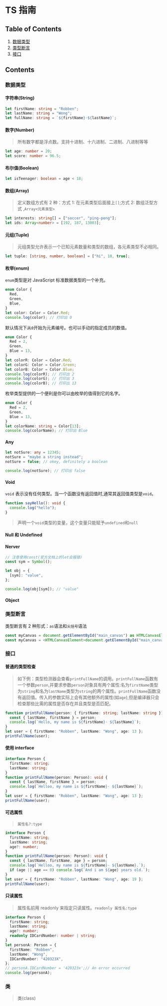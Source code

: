 # TS 指南

## Table of Contents

1. [数据类型](#types)
2. [类型断言](#type_assertion)
3. [接口](#interface)

## Contents

<a name="types" id="types">

### 数据类型

#### 字符串(String)

```ts
let firstName: string = "Robben";
let lastName: string = "Wong";
let fullName: string = `${firstName}·${lastName}`;
```

#### 数字(Number)

> 所有数字都是浮点数。支持十进制、十六进制、二进制、八进制等等

```ts
let age: number = 20;
let score: number = 96.5;
```

#### 布尔值(Boolean)

```ts
let isTeenager: boolean = age < 18;
```

#### 数组(Array)

> 定义数组方式有 2 种：方式 1: 在元素类型后面接上`[]`;方式 2: 数组泛型方式 ,`Array<元素类型>`

```ts
let interests: string[] = ["soccer", "ping-pong"];
let ids: Array<number> = [192, 187, 13003];
```

#### 元组(Tuple)

> 元组类型允许表示一个已知元素数量和类型的数组，各元素类型不必相同。

```ts
let tuple: [string, number, boolean] = ["hi", 18, true];
```

#### 枚举(enum)

`enum`类型是对 JavaScript 标准数据类型的一个补充。

```ts
enum Color {
  Red,
  Green,
  Blue,
}
let color: Color = Color.Red;
console.log(color); // 打印出 0
```

默认情况下从`0`开始为元素编号。也可以手动的指定成员的数值。

```ts
enum Color {
  Red = 2,
  Green,
  Blue = 13,
}
let colorR: Color = Color.Red;
let colorG: Color = Color.Green;
let colorB: Color = Color.Blue;
console.log(colorR); // 打印出 2
console.log(colorG); // 打印出 3
console.log(colorB); // 打印出 13
```

枚举类型提供的一个便利是你可以由枚举的值得到它的名字。

```ts
enum Color {
  Red = 2,
  Green,
  Blue = 13,
}
let colorName: string = Color[13];
console.log(colorName); // 打印出 Blue
```

#### Any

```ts
let notSure: any = 12345;
notSure = "maybe a string instead";
notSure = false; // okey, definitely a boolean

console.log(notSure); // 打印出 false
```

#### Void

`void` 表示没有任何类型。当一个函数没有返回值时,通常其返回值类型是`void`。

```ts
function sayHello(): void {
  console.log("hello");
}
```

> 声明一个`void`类型的变量，这个变量只能赋予`undefined`和`null`

#### Null 和 Undefined

#### Nerver

```ts
// 注意使用const(官方文档上的let会报错)
const sym = Symbol();

let obj = {
  [sym]: "value",
};

console.log(obj[sym]); // "value"
```

#### Object

<a name="type_assertion" id="type_assertion">

### 类型断言

类型断言有 2 种形式：`as`语法和`尖括号`语法

```ts
const myCanvas = document.getElementById("main_canvas") as HTMLCanvasElement;
const myCanvas = <HTMLCanvasElement>document.getElementById("main_canvas");
```

<a name="interface" id="interface">

### 接口

#### 普通的类型检查

> 如下例：类型检测器会查看`printFullName`的调用。`printFullName`函数有一个参数`person`,并要求参数`person`对象具有两个属性:名为`firstName`类型为`string`和名为`lastName`类型为`string`的两个属性。`printFullName`函数没有返回值。传入的参数实际上会有其他额外的属性(如`age`),但是编译器只会检查那些比需的属性是否存在并且类型是否匹配。

```ts
function printFullName(person: { firstName: string; lastName: string }): void {
  const { lastName, firstName } = person;
  console.log(`Hello, my name is ${firstName}· ${lastName}`);
}
let user = { firstName: "Robben", lastName: "Wong", age: 13 };
printFullName(user);
```

#### 使用 interface

```ts
interface Person {
  firstName: string;
  lastName: string;
}
function printFullName(person: Person): void {
  const { lastName, firstName } = person;
  console.log(`Helloo, my name is ${firstName}· ${lastName}`);
}
let user = { firstName: "Robben", lastName: "Wong", age: 13 };
printFullName(user);
```

#### 可选属性

> `属性名?:type`

```ts
interface Person {
  firstName: string;
  lastName: string;
  age?: number;
}
function printFullName(person: Person): void {
  const { lastName, firstName, age } = person;
  console.log(`Helloo, my name is ${firstName}· ${lastName}.`);
  if (age || age == 0) console.log(`And i am ${age} years old.`);
}
let user = { firstName: "Robben", lastName: "Wong", age: 19 };
printFullName(user);
```

#### 只读属性

> 属性名前用 readonly 来指定只读属性。`readonly 属性名:type`

```ts
interface Person {
  firstName: string;
  lastName: string;
  age?: number;
  readonly IDCardNumber: number | string;
}
let personA: Person = {
  firstName: "Robben",
  lastName: "Wong",
  IDCardNumber: "420323X",
};
// personA.IDCardNumber = '420323x';// An error occurred
console.log(personA);
```

### 类

> 类(class)
